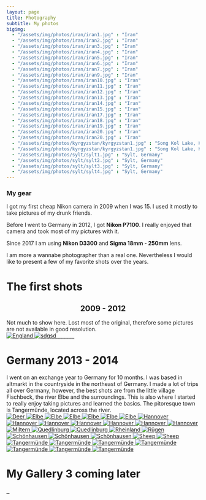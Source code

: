 ```yaml
---
layout: page
title: Photography
subtitle: My photos
bigimg:
  - "/assets/img/photos/iran/iran1.jpg" : "Iran"
  - "/assets/img/photos/iran/iran2.jpg" : "Iran"
  - "/assets/img/photos/iran/iran3.jpg" : "Iran"
  - "/assets/img/photos/iran/iran4.jpg" : "Iran"
  - "/assets/img/photos/iran/iran5.jpg" : "Iran"
  - "/assets/img/photos/iran/iran6.jpg" : "Iran"
  - "/assets/img/photos/iran/iran7.jpg" : "Iran"
  - "/assets/img/photos/iran/iran9.jpg" : "Iran"
  - "/assets/img/photos/iran/iran10.jpg" : "Iran"
  - "/assets/img/photos/iran/iran11.jpg" : "Iran"
  - "/assets/img/photos/iran/iran12.jpg" : "Iran"
  - "/assets/img/photos/iran/iran13.jpg" : "Iran"
  - "/assets/img/photos/iran/iran14.jpg" : "Iran"
  - "/assets/img/photos/iran/iran15.jpg" : "Iran"
  - "/assets/img/photos/iran/iran17.jpg" : "Iran"
  - "/assets/img/photos/iran/iran18.jpg" : "Iran"
  - "/assets/img/photos/iran/iran19.jpg" : "Iran"
  - "/assets/img/photos/iran/iran20.jpg" : "Iran"
  - "/assets/img/photos/iran/iran20.jpg" : "Iran"
  - "/assets/img/photos/kyrgyzstan/kyrgyzstan1.jpg" : "Song Kol Lake, Kyrgyzstan"
  - "/assets/img/photos/kyrgyzstan/kyrgyzstan1.jpg" : "Song Kol Lake, Kyrgyzstan"
  - "/assets/img/photos/sylt/sylt1.jpg" : "Sylt, Germany"
  - "/assets/img/photos/sylt/sylt2.jpg" : "Sylt, Germany"
  - "/assets/img/photos/sylt/sylt3.jpg" : "Sylt, Germany"
  - "/assets/img/photos/sylt/sylt4.jpg" : "Sylt, Germany"
---
```


<h3> My gear </h3>

I got my first cheap Nikon camera in 2009 when I was 15. I used it mostly to take pictures of my drunk friends.

 Before I went to Germany in 2012, I got **Nikon P7100**. I really enjoyed that camera and took most of my pictures with it.

Since 2017 I am using **Nikon D3300** and **Sigma 18mm - 250mm** lens.

I am more a wannabe photographer than a real one. Nevertheless I would like to present a few of my favorite shots over the years.
<head>
    <link rel="stylesheet" href="/assets/css/gallery.css">
    <script src="/assets/js/jquery.min.js"></script>
    <script src="/assets/js/jquery.magnific-popup.min.js"></script>
    <link rel="stylesheet" href="/assets/css/magnific-popup.min.css">
    <style>
    h2{
      font-size: 20px;
      text-align: center;
    }
    </style>

</head>
<div class="gallery-section">
      <div class="inner-width">
        <h1>The first shots</h1>
        <h2>2009 - 2012</h2>
        Not much to show here. Lost most of the original, therefore some pictures are not available in good resolution.
        <div class="border"></div>
        <div class="gallery">
          <a href="/assets/img/2009_2012_selection/england1.jpg" class="image">
            <img src="/assets/img/2009_2012_selection/england1.jpg" alt="England">
          </a>
          <a href="/assets/img/2009_2012_selection/experiment1.jpg" class="image">
            <img src="/assets/img/2009_2012_selection/min/experiment1.jpg" alt="sdgsd">
          </a>
          <a href="/assets/img/2009_2012_selection/experiment2.jpg" class="image">
            <img src="/assets/img/2009_2012_selection/min/experiment2.jpg" alt="">
          </a>
          <a href="/assets/img/2009_2012_selection/experiment3.jpg" class="image">
            <img src="/assets/img/2009_2012_selection/min/experiment3.jpg" alt="">
          </a>
          <a href="/assets/img/2009_2012_selection/london1.jpg" class="image">
            <img src="/assets/img/2009_2012_selection/min/london1.jpg" alt="">
          </a>
                    <a href="/assets/img/2009_2012_selection/nature5.jpg" class="image">
            <img src="/assets/img/2009_2012_selection/min/nature5.jpg" alt="">
          </a>
                              <a href="/assets/img/2009_2012_selection/nature1.jpg" class="image">
            <img src="/assets/img/2009_2012_selection/min/nature1.jpg" alt="">
          </a>
            <a href="/assets/img/2009_2012_selection/nature7.jpg" class="image">
            <img src="/assets/img/2009_2012_selection/min/nature7.jpg" alt="">
          </a>
          <a href="/assets/img/2009_2012_selection/predenice1.jpg" class="image">
            <img src="/assets/img/2009_2012_selection/min/predenice1.jpg" alt="">
          </a>
                    <a href="/assets/img/2009_2012_selection/zapad1.jpg" class="image">
            <img src="/assets/img/2009_2012_selection/min/zapad1.jpg" alt="">
          </a>
                    <a href="/assets/img/2009_2012_selection/predenice2.jpg" class="image">
            <img src="/assets/img/2009_2012_selection/min/predenice2.jpg" alt="">
          </a>
                    <a href="/assets/img/2009_2012_selection/uhlava1.jpg" class="image">
            <img src="/assets/img/2009_2012_selection/min/uhlava1.jpg" alt="">
          </a>
                    <a href="/assets/img/2009_2012_selection/uhlava2.jpg" class="image">
            <img src="/assets/img/2009_2012_selection/min/uhlava2.jpg" alt="">
          </a>
                    <a href="/assets/img/2009_2012_selection/umbrellas.jpg" class="image">
            <img src="/assets/img/2009_2012_selection/min/umbrellas.jpg" alt="">
          </a>
        </div>
      </div>
    </div>


<p></p>
<div class="gallery-section">
      <div class="inner-width">
        <h1>Germany 2013 - 2014</h1>
        I went on an exchange year to Germany for 10 months. I was based in altmarkt in the countryside in the northeast of Germany. I made a lot of trips all over Germany, however, the best shots are from the little village Fischbeck, the river Elbe and the surroundings. This is also where I started to really enjoy taking pictures and learned the basics. The pitoresque town is Tangermünde, located across the river.
        <div class="border"></div>
        <div class="gallery">
          <a href="/assets/img/photos/altmarkt/deer.jpg" class="image">
          <img src="/assets/img/photos/altmarkt/min/deer.jpg" alt="Deer">
          </a>
          <a href="/assets/img/photos/altmarkt/elbe1.jpg" class="image">
          <img src="/assets/img/photos/altmarkt/min/elbe1.jpg" alt="Elbe">
          </a>
          <a href="/assets/img/photos/altmarkt/elbe2.jpg" class="image">
          <img src="/assets/img/photos/altmarkt/min/elbe2.jpg" alt="Elbe">
          </a>
          <a href="/assets/img/photos/altmarkt/elbe4.jpg" class="image">
          <img src="/assets/img/photos/altmarkt/min/elbe4.jpg" alt="Elbe">
          </a>
          <a href="/assets/img/photos/altmarkt/elbe5.jpg" class="image">
          <img src="/assets/img/photos/altmarkt/min/elbe5.jpg" alt="Elbe">
          </a>
          <a href="/assets/img/photos/altmarkt/elbe6.jpg" class="image">
          <img src="/assets/img/photos/altmarkt/min/elbe6.jpg" alt="Elbe">
          </a>
          <a href="/assets/img/photos/altmarkt/hamburg1.jpg" class="image">
          <img src="/assets/img/photos/altmarkt/min/hamburg1.jpg" alt="Elbe">
          </a>
          <a href="/assets/img/photos/altmarkt/hannover1.jpg" class="image">
          <img src="/assets/img/photos/altmarkt/min/hannover1.jpg" alt="Hannover">
          </a>
          <a href="/assets/img/photos/altmarkt/hannover2.jpg" class="image">
          <img src="/assets/img/photos/altmarkt/min/hannover2.jpg" alt="Hannover">
          </a>
          <a href="/assets/img/photos/altmarkt/hannover3.jpg" class="image">
          <img src="/assets/img/photos/altmarkt/min/hannover3.jpg" alt="Hannover">
          </a>
          <a href="/assets/img/photos/altmarkt/harz1.jpg" class="image">
          <img src="/assets/img/photos/altmarkt/min/harz1.jpg" alt="Hannover">
          </a>
          <a href="/assets/img/photos/altmarkt/harz2.jpg" class="image">
          <img src="/assets/img/photos/altmarkt/min/harz2.jpg" alt="Hannover">
          </a>
          <a href="/assets/img/photos/altmarkt/jerichow1.jpg" class="image">
          <img src="/assets/img/photos/altmarkt/min/jerichow1.jpg" alt="Hannover">
          </a>
          <a href="/assets/img/photos/altmarkt/jerichow2.jpg" class="image">
          <img src="/assets/img/photos/altmarkt/min/jerichow2.jpg" alt="Hannover">
          </a>
          <a href="/assets/img/photos/altmarkt/miltern1.jpg" class="image">
          <img src="/assets/img/photos/altmarkt/min/miltern1.jpg" alt="Miltern">
          </a>
          <a href="/assets/img/photos/altmarkt/quedlinburg.jpg" class="image">
          <img src="/assets/img/photos/altmarkt/min/quedlinburg.jpg" alt="Quedlinburg">
          </a>
          <a href="/assets/img/photos/altmarkt/quedlinburg2.jpg" class="image">
          <img src="/assets/img/photos/altmarkt/min/quedlinburg2.jpg" alt="Quedlinburg">
          </a>
          <a href="/assets/img/photos/altmarkt/rheinland1.jpg" class="image">
          <img src="/assets/img/photos/altmarkt/min/rheinland1.jpg" alt="Rheinland ">
          </a>
          <a href="/assets/img/photos/altmarkt/ruegen3.jpg" class="image">
          <img src="/assets/img/photos/altmarkt/min/ruegen3.jpg" alt="Rügen">
          </a>
          <a href="/assets/img/photos/altmarkt/schoenhausen1.jpg" class="image">
          <img src="/assets/img/photos/altmarkt/min/schoenhausen1.jpg" alt="Schönhausen">
          </a>
          <a href="/assets/img/photos/altmarkt/schoenhausen2.jpg" class="image">
          <img src="/assets/img/photos/altmarkt/min/schoenhausen2.jpg" alt="Schönhausen">
          </a>
          <a href="/assets/img/photos/altmarkt/schoenhausen3.jpg" class="image">
          <img src="/assets/img/photos/altmarkt/min/schoenhausen3.jpg" alt="Schönhausen">
          </a>
          <a href="/assets/img/photos/altmarkt/sheep2.jpg" class="image">
          <img src="/assets/img/photos/altmarkt/min/sheep2.jpg" alt="Sheep">
          </a>
           <a href="/assets/img/photos/altmarkt/sheep3.jpg" class="image">
          <img src="/assets/img/photos/altmarkt/min/sheep3.jpg" alt="Sheep">
          </a>
          <a href="/assets/img/photos/altmarkt/tangermuende1.jpg" class="image">
          <img src="/assets/img/photos/altmarkt/min/tangermuende1.jpg" alt="Tangermünde">
          </a>
          <a href="/assets/img/photos/altmarkt/tangermuende2.jpg" class="image">
          <img src="/assets/img/photos/altmarkt/min/tangermuende2.jpg" alt="Tangermünde">
          </a>
          <a href="/assets/img/photos/altmarkt/tangermuende3.jpg" class="image">
          <img src="/assets/img/photos/altmarkt/min/tangermuende3.jpg" alt="Tangermünde">
          </a>
          <a href="/assets/img/photos/altmarkt/tangermuende4.jpg" class="image">
          <img src="/assets/img/photos/altmarkt/min/tangermuende4.jpg" alt="Tangermünde">
          </a>
          <a href="/assets/img/photos/altmarkt/tangermuende5.jpg" class="image">
          <img src="/assets/img/photos/altmarkt/min/tangermuende5.jpg" alt="Tangermünde">
          </a>
          <a href="/assets/img/photos/altmarkt/tangermuende6.jpg" class="image">
          <img src="/assets/img/photos/altmarkt/min/tangermuende6.jpg" alt="Tangermünde">
          </a>
          <a href="/assets/img/photos/altmarkt/tangermuende7.jpg" class="image">
          <img src="/assets/img/photos/altmarkt/min/tangermuende7.jpg" alt="Tangermünde">
          </a>
        </div>
      </div>
    </div>
<p></p> 
<div class="gallery-section">
      <div class="inner-width">
        <h1>My Gallery 3 coming later</h1>
        <div class="border"></div>
        <div class="gallery">
          <a href="/assets/img/2009_2012_selection/england1.jpg" class="image">
            <img src="/assets/img/2009_2012_selection/england1.jpg" alt="">
          </a>
          <a href="/assets/img/2009_2012_selection/england1.jpg" class="image">
            <img src="/assets/img/2009_2012_selection/england1.jpg" alt="">
          </a>
          <a href="/assets/img/2009_2012_selection/england1.jpg" class="image">
            <img src="/assets/img/2009_2012_selection/england1.jpg" alt="">
          </a>
        </div>
      </div>
    </div>
    
    
  <script>
    $(".gallery").magnificPopup({
      delegate: 'a',
      type: 'image',
      gallery:{
        enabled: true
      }
    });
  </script>

